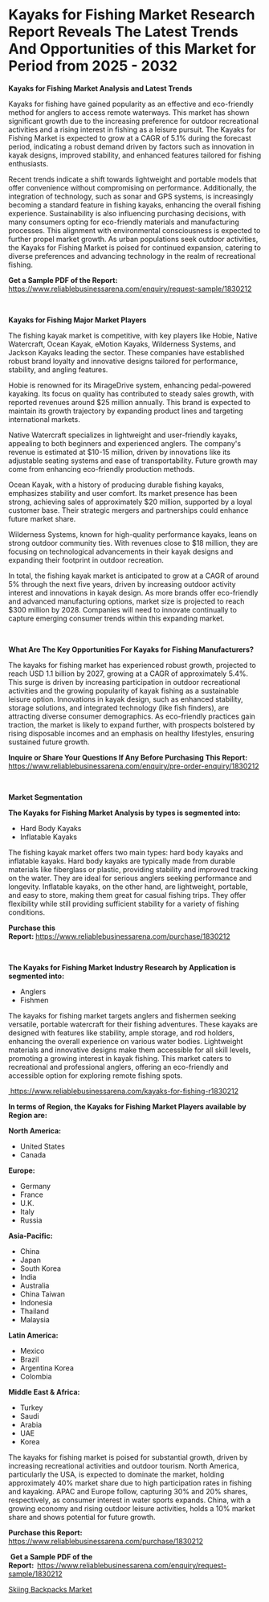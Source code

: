 <p><h1>Kayaks for Fishing Market Research Report Reveals The Latest Trends And Opportunities of this Market for Period from 2025 - 2032</h1></p><p><strong>Kayaks for Fishing Market Analysis and Latest Trends</strong></p>
<p><p>Kayaks for fishing have gained popularity as an effective and eco-friendly method for anglers to access remote waterways. This market has shown significant growth due to the increasing preference for outdoor recreational activities and a rising interest in fishing as a leisure pursuit. The Kayaks for Fishing Market is expected to grow at a CAGR of 5.1% during the forecast period, indicating a robust demand driven by factors such as innovation in kayak designs, improved stability, and enhanced features tailored for fishing enthusiasts.</p><p>Recent trends indicate a shift towards lightweight and portable models that offer convenience without compromising on performance. Additionally, the integration of technology, such as sonar and GPS systems, is increasingly becoming a standard feature in fishing kayaks, enhancing the overall fishing experience. Sustainability is also influencing purchasing decisions, with many consumers opting for eco-friendly materials and manufacturing processes. This alignment with environmental consciousness is expected to further propel market growth. As urban populations seek outdoor activities, the Kayaks for Fishing Market is poised for continued expansion, catering to diverse preferences and advancing technology in the realm of recreational fishing.</p></p>
<p><strong>Get a Sample PDF of the Report:&nbsp;</strong> <a href="https://www.reliablebusinessarena.com/enquiry/request-sample/1830212?utm_campaign=2566&utm_medium=2&utm_source=Github&utm_content=ia&utm_term=05042025&utm_id=kayaks-for-fishing">https://www.reliablebusinessarena.com/enquiry/request-sample/1830212</a></p>
<p>&nbsp;</p>
<p><strong>Kayaks for Fishing Major Market Players</strong></p>
<p><p>The fishing kayak market is competitive, with key players like Hobie, Native Watercraft, Ocean Kayak, eMotion Kayaks, Wilderness Systems, and Jackson Kayaks leading the sector. These companies have established robust brand loyalty and innovative designs tailored for performance, stability, and angling features.</p><p>Hobie is renowned for its MirageDrive system, enhancing pedal-powered kayaking. Its focus on quality has contributed to steady sales growth, with reported revenues around $25 million annually. This brand is expected to maintain its growth trajectory by expanding product lines and targeting international markets.</p><p>Native Watercraft specializes in lightweight and user-friendly kayaks, appealing to both beginners and experienced anglers. The company's revenue is estimated at $10-15 million, driven by innovations like its adjustable seating systems and ease of transportability. Future growth may come from enhancing eco-friendly production methods.</p><p>Ocean Kayak, with a history of producing durable fishing kayaks, emphasizes stability and user comfort. Its market presence has been strong, achieving sales of approximately $20 million, supported by a loyal customer base. Their strategic mergers and partnerships could enhance future market share.</p><p>Wilderness Systems, known for high-quality performance kayaks, leans on strong outdoor community ties. With revenues close to $18 million, they are focusing on technological advancements in their kayak designs and expanding their footprint in outdoor recreation.</p><p>In total, the fishing kayak market is anticipated to grow at a CAGR of around 5% through the next five years, driven by increasing outdoor activity interest and innovations in kayak design. As more brands offer eco-friendly and advanced manufacturing options, market size is projected to reach $300 million by 2028. Companies will need to innovate continually to capture emerging consumer trends within this expanding market.</p></p>
<p>&nbsp;</p>
<p><strong>What Are The Key Opportunities For Kayaks for Fishing Manufacturers?</strong></p>
<p><p>The kayaks for fishing market has experienced robust growth, projected to reach USD 1.1 billion by 2027, growing at a CAGR of approximately 5.4%. This surge is driven by increasing participation in outdoor recreational activities and the growing popularity of kayak fishing as a sustainable leisure option. Innovations in kayak design, such as enhanced stability, storage solutions, and integrated technology (like fish finders), are attracting diverse consumer demographics. As eco-friendly practices gain traction, the market is likely to expand further, with prospects bolstered by rising disposable incomes and an emphasis on healthy lifestyles, ensuring sustained future growth.</p></p>
<p><strong>Inquire or Share Your Questions If Any Before Purchasing This Report:</strong> <a href="https://www.reliablebusinessarena.com/enquiry/pre-order-enquiry/1830212?utm_campaign=2566&utm_medium=2&utm_source=Github&utm_content=ia&utm_term=05042025&utm_id=kayaks-for-fishing">https://www.reliablebusinessarena.com/enquiry/pre-order-enquiry/1830212</a></p>
<p>&nbsp;</p>
<p><strong>Market Segmentation</strong></p>
<p><strong>The Kayaks for Fishing Market Analysis by types is segmented into:</strong></p>
<p><ul><li>Hard Body Kayaks</li><li>Inflatable Kayaks</li></ul></p>
<p><p>The fishing kayak market offers two main types: hard body kayaks and inflatable kayaks. Hard body kayaks are typically made from durable materials like fiberglass or plastic, providing stability and improved tracking on the water. They are ideal for serious anglers seeking performance and longevity. Inflatable kayaks, on the other hand, are lightweight, portable, and easy to store, making them great for casual fishing trips. They offer flexibility while still providing sufficient stability for a variety of fishing conditions.</p></p>
<p><strong>Purchase this Report:&nbsp;</strong><a href="https://www.reliablebusinessarena.com/purchase/1830212?utm_campaign=2566&utm_medium=2&utm_source=Github&utm_content=ia&utm_term=05042025&utm_id=kayaks-for-fishing">https://www.reliablebusinessarena.com/purchase/1830212</a></p>
<p>&nbsp;</p>
<p><strong>The Kayaks for Fishing Market Industry Research by Application is segmented into:</strong></p>
<p><ul><li>Anglers</li><li>Fishmen</li></ul></p>
<p><p>The kayaks for fishing market targets anglers and fishermen seeking versatile, portable watercraft for their fishing adventures. These kayaks are designed with features like stability, ample storage, and rod holders, enhancing the overall experience on various water bodies. Lightweight materials and innovative designs make them accessible for all skill levels, promoting a growing interest in kayak fishing. This market caters to recreational and professional anglers, offering an eco-friendly and accessible option for exploring remote fishing spots.</p></p>
<p><a href="https://www.reliablebusinessarena.com/kayaks-for-fishing-r1830212?utm_campaign=2566&utm_medium=2&utm_source=Github&utm_content=ia&utm_term=05042025&utm_id=kayaks-for-fishing">&nbsp;https://www.reliablebusinessarena.com/kayaks-for-fishing-r1830212</a></p>
<p><strong>In terms of Region, the Kayaks for Fishing Market Players available by Region are:</strong></p>
<p>
    <p> <strong> North America: </strong>
        <ul>
            <li>United States</li>
            <li>Canada</li>
        </ul>
        </p> 
    <p> <strong> Europe: </strong>
        <ul>
            <li>Germany</li>
            <li>France</li>
            <li>U.K.</li>
            <li>Italy</li>
            <li>Russia</li>
        </ul>
        </p> 
    <p> <strong> Asia-Pacific: </strong>
        <ul>
            <li>China</li>
            <li>Japan</li>
            <li>South Korea</li>
            <li>India</li>
            <li>Australia</li>
            <li>China Taiwan</li>
            <li>Indonesia</li>
            <li>Thailand</li>
            <li>Malaysia</li>
        </ul>
        </p> 
    <p> <strong> Latin America: </strong>
        <ul>
            <li>Mexico</li>
            <li>Brazil</li>
            <li>Argentina Korea</li>
            <li>Colombia</li>
        </ul>
        </p> 
    <p> <strong> Middle East & Africa: </strong>
        <ul>
            <li>Turkey</li>
            <li>Saudi</li>
            <li>Arabia</li>
            <li>UAE</li>
            <li>Korea</li>
        </ul>
    </p>
    </p>
<p><p>The kayaks for fishing market is poised for substantial growth, driven by increasing recreational activities and outdoor tourism. North America, particularly the USA, is expected to dominate the market, holding approximately 40% market share due to high participation rates in fishing and kayaking. APAC and Europe follow, capturing 30% and 20% shares, respectively, as consumer interest in water sports expands. China, with a growing economy and rising outdoor leisure activities, holds a 10% market share and shows potential for future growth.</p></p>
<p><strong>Purchase this Report: </strong><a href="https://www.reliablebusinessarena.com/purchase/1830212?utm_campaign=2566&utm_medium=2&utm_source=Github&utm_content=ia&utm_term=05042025&utm_id=kayaks-for-fishing">https://www.reliablebusinessarena.com/purchase/1830212</a></p>
<p>&nbsp;<strong>Get a Sample PDF of the Report:&nbsp;&nbsp;</strong><a href="https://www.reliablebusinessarena.com/enquiry/request-sample/1830212?utm_campaign=2566&utm_medium=2&utm_source=Github&utm_content=ia&utm_term=05042025&utm_id=kayaks-for-fishing">https://www.reliablebusinessarena.com/enquiry/request-sample/1830212</a></p>
<p><strong></strong></p>
<p><p><a href="https://github.com/boitafbg/Market-Research-Report-List-1/blob/main/skiing-backpacks-market.md?utm_campaign=2566&utm_medium=2&utm_source=Github&utm_content=ia&utm_term=05042025&utm_id=kayaks-for-fishing">Skiing Backpacks Market</a></p></p>